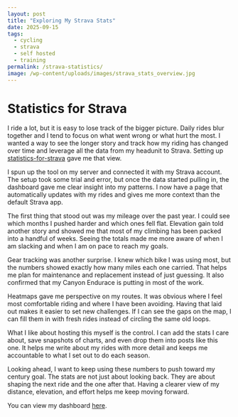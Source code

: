 ```yaml
---
layout: post
title: "Exploring My Strava Stats"
date: 2025-09-15
tags:
  - cycling
  - strava
  - self hosted
  - training
permalink: /strava-statistics/
image: /wp-content/uploads/images/strava_stats_overview.jpg
---
```


# Statistics for Strava

I ride a lot, but it is easy to lose track of the bigger picture. Daily rides blur together and I tend to focus on what went wrong or what hurt the most. I wanted a way to see the longer story and track how my riding has changed over time and leverage all the data from my headunit to Strava. Setting up [statistics-for-strava](https://github.com/robiningelbrecht/statistics-for-strava) gave me that view.  

I spun up the tool on my server and connected it with my Strava account. The setup took some trial and error, but once the data started pulling in, the dashboard gave me clear insight into my patterns. I now have a page that automatically updates with my rides and gives me more context than the default Strava app.  

The first thing that stood out was my mileage over the past year. I could see which months I pushed harder and which ones fell flat. Elevation gain told another story and showed me that most of my climbing has been packed into a handful of weeks. Seeing the totals made me more aware of when I am slacking and when I am on pace to reach my goals.  

Gear tracking was another surprise. I knew which bike I was using most, but the numbers showed exactly how many miles each one carried. That helps me plan for maintenance and replacement instead of just guessing. It also confirmed that my Canyon Endurace is putting in most of the work.  

Heatmaps gave me perspective on my routes. It was obvious where I feel most comfortable riding and where I have been avoiding. Having that laid out makes it easier to set new challenges. If I can see the gaps on the map, I can fill them in with fresh rides instead of circling the same old loops.  

What I like about hosting this myself is the control. I can add the stats I care about, save snapshots of charts, and even drop them into posts like this one. It helps me write about my rides with more detail and keeps me accountable to what I set out to do each season.  

Looking ahead, I want to keep using these numbers to push toward my century goal. The stats are not just about looking back. They are about shaping the next ride and the one after that. Having a clearer view of my distance, elevation, and effort helps me keep moving forward.

You can view my dashboard [here](https://strava.home.zackreed.me).
